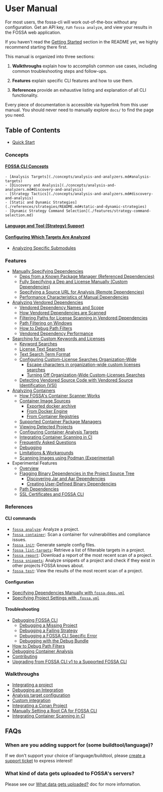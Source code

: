 # User Manual

For most users, the fossa-cli will work out-of-the-box without any configuration. Get an API key, run `fossa analyze`, and view your results in the FOSSA web application.

If you haven't read the [Getting Started](../README.md#getting-started) section in the README yet, we highly recommend starting there first.

This manual is organized into three sections:

<!-- 1. **Concepts** explain the intent and mechanics behind FOSSA concepts (e.g. how FOSSA thinks about "projects" or "dependencies"), including important nuances and subtleties. -->

1. **Walkthroughs** explain how to accomplish common use cases, including common troubleshooting steps and follow-ups.

2. **Features** explain specific CLI features and how to use them.

3. **References** provide an exhaustive listing and explanation of all CLI functionality.

Every piece of documentation is accessible via hyperlink from this user manual. You should never need to manually explore `docs/` to find the page you need.

## Table of Contents

<!-- 1. [Concepts](#concepts) -->
<!-- ## Concepts

Concept guides explain the nuances behind how basic FOSSA primitives work. If you're looking to accomplish a specific goal, you should probably start with [Walkthroughs](#walkthroughs), but if you come across confusing behavior, understanding Concepts can help you debug what's going on.

- [The FOSSA ontology: Projects, Revisions, Analyses, and Targets](./concepts/ontology.md)
- [What is a Dependency?](./concepts/dependencies.md)
- [Locators, Project Identity, and Dependency Identity](./concepts/locators-and-identity.md)
- [Lifecycle of an Analysis](./concepts/analysis-and-analyzers.md)
-->

- [Quick Start](./walkthroughs/integrating.md)

### Concepts

#### [FOSSA CLI Concepts](./concepts/analysis-and-analyzers.md)

    - [Analysis Targets](./concepts/analysis-and-analyzers.md#analysis-targets)
    - [Discovery and Analysis](./concepts/analysis-and-analyzers.md#discovery-and-analysis)
    - [Strategy Tactics](./concepts/analysis-and-analyzers.md#discovery-and-analysis)
    - [Static and Dynamic Strategies](./references/strategies/README.md#static-and-dynamic-strategies)
    - [Dynamic Strategy Command Selection](./features/strategy-command-selection.md)
<!-- Consider linking to each language, tool, or platform here -->

#### [Language and Tool (Strategy) Support](./references/strategies/README.md#supported-languages)

#### [Configuring Which Targets Are Analyzed](./walkthroughs/analysis-target-configuration.md)

- [Analyzing Specific Submodules](./walkthroughs/analysis-target-configuration.md#target-filtering-for-submodules)

### Features

- [Manually Specifying Dependencies](./features/manual-dependencies.md#manually-specifying-dependencies)
  - [Deps from a Known Package Manager (Referenced Dependencies)](./features/manual-dependencies.md#referenced-dependencies)
  - [Fully Specifying a Dep and License Manually (Custom Dependencies)](./features/manual-dependencies.md#referenced-dependencies)
  - [Specifying a Source URL for Analysis (Remote Dependencies)](./features/manual-dependencies.md#referenced-dependencies)
  - [Performance Characteristics of Manual Dependencies](./features/manual-dependencies.md#referenced-dependencies-performance)
- [Analyzing Vendored Dependencies](./features/vendored-dependencies.md)
  - [Vendored Dependency Names and Scope](./features/vendored-dependencies.md#vendored-dependency-names-and-scope)
  - [How Vendored Dependencies are Scanned](./features/vendored-dependencies.md#how-vendored-dependencies-are-scanned)
  - [Filtering Paths for License Scanning in Vendored Dependencies](./features/vendored-dependencies.md#path-filtering)
  - [Path Filtering on Windows](./features/vendored-dependencies.md#path-filtering-and-windows)
  - [How to Debug Path Filters](./features/vendored-dependencies.md#debugging-your-path-filters)
  - [Vendored Dependency Performance](./features/vendored-dependencies.md#performance)
- [Searching for Custom Keywords and Licenses](./features/custom-license-and-keyword-searches.md)
  - [Keyword Searches](./features/custom-license-and-keyword-searches.md#keyword-searches)
  - [License Text Searches](./features/custom-license-and-keyword-searches.md#custom-license-searches)
  - [Text Search Term Format](./features/custom-license-and-keyword-searches.md#regular-expression-format)
  - [Configuring Custom-License Searches Organization-Wide](./features/custom-license-and-keyword-searches.md#configuring-custom-license-searches-for-your-whole-organization)
    - [Escape characters in organization-wide custom licenses searches](./features/custom-license-and-keyword-searches.md#escape-characters-in-custom-license-searches-for-your-whole-organization)
    - [Turning Off Organization-Wide Custom-Licenses Searches](./features/custom-license-and-keyword-searches.md#turning-off-organization-wide-custom-licenses-searches)
  - [Detecting Vendored Source Code with Vendored Source Identification (VSI)](./references/subcommands/analyze/detect-vendored.md)
- [Analyzing Containers](./references/subcommands/container.md)
  - [How FOSSA's Container Scanner Works](./references/subcommands/container/scanner.md#documentation)
  - [Container Image Sources](./references/subcommands/container/scanner.md#container-image-source)
    - [Exported docker archive](./references/subcommands/container/scanner.md#1-exported-docker-archive)
    - [From Docker Engine](./references/subcommands/container/scanner.md#2-from-docker-engine)
    - [From Container Registries](./references/subcommands/container/scanner.md#3-from-registries)
  - [Supported Container Package Managers](./references/subcommands/container/scanner.md#supported-container-package-managers)
  - [Viewing Detected Projects](./references/subcommands/container/scanner.md#view-detected-projects)
  - [Configuring Container Analysis Targets](./references/subcommands/container/scanner.md#utilize-analysis-target-configuration)
  - [Integrating Container Scanning in CI](./walkthroughs/container-scanning-generic-ci.md)
  - [Frequently Asked Questions](./references/subcommands/container/scanner.md#frequently-asked-questions-faqs)
  - [Debugging](./references/subcommands/container/scanner.md#debugging)
  - [Limitations & Workarounds](./references/subcommands/container/scanner.md#limitations--workarounds)
  - [Scanning Images using Podman (Experimental)](./references/subcommands/container/podman.md)
- Experimental Features
  - [Overview](./references/experimental/README.md)
  - [Flagging Binary Dependencies in the Project Source Tree](./references/experimental/binary-discovery/README.md)
    - [Discovering Jar and Aar Dependencies](./references/experimental/binary-discovery/README.md#analyzing-jar-and-aar-dependencies)
    - [Creating User-Defined Binary Dependencies](./references/experimental/binary-discovery/README.md#creating-user-defined-binary-dependencies)
  - [Path Dependencies](./references/experimental/path-dependency.md)
  - [SSL Certificates and FOSSA CLI](./walkthroughs/ssl-cert.md)

### References

#### CLI commands
  - [`fossa analyze`](./references/subcommands/analyze.md): Analyze a project.
  - [`fossa container`](./references/subcommands/container.md): Scan a container for vulnerabilities and compliance issues.
  - [`fossa init`](./references/subcommands/init.md): Generate sample config files.
  - [`fossa list-targets`](./references/subcommands/list-targets.md): Retrieve a list of filterable targets in a project.
  - [`fossa report`](./references/subcommands/report.md): Download a report of the most recent scan of a project.
  - [`fossa snippets`](./references/subcommands/snippets.md): Analyze snippets of a project and check if they exist in other projects FOSSA knows about.
  - [`fossa test`](./references/subcommands/test.md): View the results of the most recent scan of a project.

#### Configuration
  - [Specifying Dependencies Manually with `fossa-deps.yml`](./references/files/fossa-deps.md)
  - [Specifying Project Settings with `.fossa.yml`](./references/files/fossa-yml.md)
#### Troubleshooting
  - [Debugging FOSSA CLI](./references/debugging/README.md)
    - [Debugging a Missing Project](./references/debugging/README.md#debugging-a-missing-project)
    - [Debugging a Failing Strategy](./references/debugging/README.md#debugging-strategies)
    - [Debugging a FOSSA CLI Specific Error](./references/debugging/README.md#debugging-strategies)
    - [Debugging with the Debug Bundle](./references/debugging/README.md#debugging-with-the-debug-bundle)
  - [How to Debug Path Filters](./featuresvendored-dependencies.md#debugging-your-path-filters)
  - [Debugging Container Analysis](./references/subcommands/container/scanner.md#debugging)
- [Contributing](contributing/README.md)
- [Upgrading from FOSSA CLI v1 to a Supported FOSSA CLI](./differences-from-v1.md)

### Walkthroughs

- [Integrating a project](./walkthroughs/integrating.md)
- [Debugging an Integration](./references/debugging/README.md)
- [Analysis target configuration](./walkthroughs/analysis-target-configuration.md)
- [Custom integration](./walkthroughs/custom-integrating-with-bower-example.md)
- [Integrating a Conan Project](./walkthroughs/conan.md)
- [Manually Setting a Root CA for FOSSA CLI](./walkthroughs/ssl-cert.md#manually-setting-a-root-ca)
- [Integrating Container Scanning in CI](./walkthroughs/container-scanning-generic-ci.md)

## FAQs

### When are you adding support for (some buildtool/language)?

If we don't support your choice of language/buildtool,
please [create a support ticket](https://support.fossa.com) to express interest!

### What kind of data gets uploaded to FOSSA's servers?

Please see our [What data gets uploaded?](./walkthroughs/what-data-gets-uploaded.md) doc for more information.
